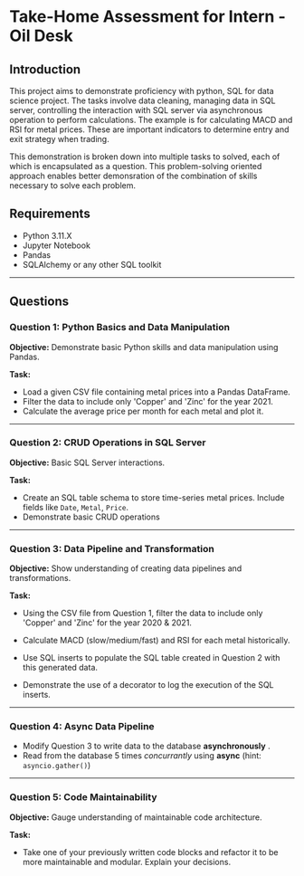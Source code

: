 # Take-Home Assessment for Intern - Oil Desk

## Introduction

This project aims to demonstrate proficiency with python, SQL for data science project. The tasks involve data cleaning, managing data in SQL server, controlling the interaction with SQL server via asynchronous operation to perform calculations. The example is for calculating MACD and RSI for metal prices. These are important indicators to determine entry and exit strategy when trading.

This demonstration is broken down into multiple tasks to solved, each of which is encapsulated as a question. This problem-solving oriented approach enables better demonsration of the combination of skills necessary to solve each problem.

## Requirements

- Python 3.11.X
- Jupyter Notebook
- Pandas
- SQLAlchemy or any other SQL toolkit

---

## Questions

### Question 1: Python Basics and Data Manipulation
**Objective:** Demonstrate basic Python skills and data manipulation using Pandas.

**Task:**
- Load a given CSV file containing metal prices into a Pandas DataFrame.
- Filter the data to include only 'Copper' and 'Zinc' for the year 2021.
- Calculate the average price per month for each metal and plot it.

---

### Question 2: CRUD Operations in SQL Server
**Objective:** Basic SQL Server interactions.

**Task:**
- Create an SQL table schema to store time-series metal prices. Include fields like `Date`, `Metal`, `Price`.
- Demonstrate basic CRUD operations

---

### Question 3: Data Pipeline and Transformation
**Objective:** Show understanding of creating data pipelines and transformations.

**Task:**
- Using the CSV file from Question 1, filter the data to include only 'Copper' and 'Zinc' for the year 2020 & 2021.
- Calculate MACD (slow/medium/fast) and RSI for each metal historically.
- Use SQL inserts to populate the SQL table created in Question 2 with this generated data.

- Demonstrate the use of a decorator to log the execution of the SQL inserts.

---

### Question 4: Async Data Pipeline
- Modify Question 3 to write data to the database **asynchronously** .
- Read from the database 5 times *concurrantly* using **async** (hint: `asyncio.gather()`)

---
### Question 5: Code Maintainability
**Objective:** Gauge understanding of maintainable code architecture.

**Task:**
- Take one of your previously written code blocks and refactor it to be more maintainable and modular. Explain your decisions.


